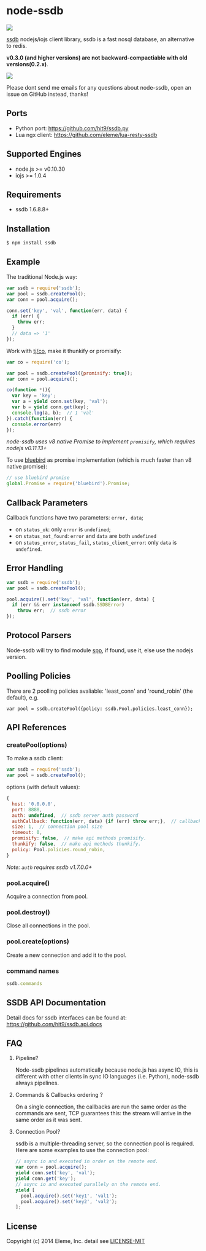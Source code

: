 node-ssdb
=========

![](https://nodei.co/npm/ssdb.png)

[ssdb](https://github.com/ideawu/ssdb) nodejs/iojs client library,
ssdb is a fast nosql database, an alternative to redis.

**v0.3.0 (and higher versions) are not backward-compactiable with old versions(0.2.x)**.

![](https://api.travis-ci.org/eleme/node-ssdb.svg)

Please dont send me emails for any questions about node-ssdb, open an issue on GitHub instead, thanks!

Ports
------

- Python port: https://github.com/hit9/ssdb.py
- Lua ngx client: https://github.com/eleme/lua-resty-ssdb


Supported Engines
-----------------

- node.js >= v0.10.30
- iojs >= 1.0.4

Requirements
-------------

- ssdb 1.6.8.8+

Installation
-------------

```bash
$ npm install ssdb
```

Example
--------

The traditional Node.js way:

```js
var ssdb = require('ssdb');
var pool = ssdb.createPool();
var conn = pool.acquire();

conn.set('key', 'val', function(err, data) {
  if (err) {
    throw err;
  }
  // data => '1'
});
```

Work with [tj/co](https://github.com/tj/co), make it thunkify or promisify:

```js
var co = require('co');

var pool = ssdb.createPool({promisify: true});
var conn = pool.acquire();

co(function *(){
  var key = 'key';
  var a = yield conn.set(key, 'val');
  var b = yield conn.get(key);
  console.log(a, b);  // 1 'val'
}).catch(function(err) {
  console.error(err)
});
```

*node-ssdb uses v8 native Promise to implement `promisify`, which requires nodejs v0.11.13+*

To use [bluebird](https://github.com/petkaantonov/bluebird) as promise implementation (which
is much faster than v8 native promise):

```js
// use bluebird promise
global.Promise = require('bluebird').Promise;
```

Callback Parameters
-------------------

Callback functions have two parameters: `error, data`;

- on `status_ok`:  only `error` is `undefined`;
- on `status_not_found`: `error` and `data` are both `undefined`
- on `status_error`, `status_fail`, `status_client_error`: only `data` is `undefined`.

Error Handling
--------------

```javascript
var ssdb = require('ssdb');
var pool = ssdb.createPool();

pool.acquire().set('key', 'val', function(err, data) {
  if (err && err instanceof ssdb.SSDBError)
    throw err;  // ssdb error
});
```

Protocol Parsers
----------------

Node-ssdb will try to find module [spp](https://github.com/hit9/spp_node), if found, use
it, else use the nodejs version.

Poolling Policies
-----------------

There are 2 poolling policies avaliable: 'least_conn' and 'round_robin' (the default), e.g.

```ssdb
var pool = ssdb.createPool({policy: ssdb.Pool.policies.least_conn});
```

API References
--------------

### createPool(options)

To make a ssdb client:

```js
var ssdb = require('ssdb');
var pool = ssdb.createPool();
```

options (with default values):

```js
{
  host: '0.0.0.0',
  port: 8888,
  auth: undefined,  // ssdb server auth password
  authCallback: function(err, data) {if (err) throw err;},  // callback function on auth
  size: 1,  // connection pool size
  timeout: 0,
  promisify: false,  // make api methods promisify.
  thunkify: false,  // make api methods thunkify.
  policy: Pool.policies.round_robin,
}
```

*Note: `auth` requires ssdb v1.7.0.0+*

### pool.acquire()

Acquire a connection from pool.

### pool.destroy()

Close all connections in the pool.

### pool.create(options)

Create a new connection and add it to the pool.

### command names

```js
ssdb.commands
```

SSDB API Documentation
----------------------

Detail docs for ssdb interfaces can be found at: https://github.com/hit9/ssdb.api.docs


FAQ
---

1. Pipeline?

   Node-ssdb pipelines automatically because node.js has async IO, this is different with other
   clients in sync IO languages (i.e. Python), node-ssdb always pipelines.

2. Commands & Callbacks ordering ?

   On a single connection, the callbacks are run the same order as the commands are sent, TCP guarantees
   this: the stream will arrive in the same order as it was sent.

3. Connection Pool?

   ssdb is a multiple-threading server, so the connection pool is required. Here are some examples
   to use the connection pool:

   ```js
   // async io and executed in order on the remote end.
   var conn = pool.acquire();
   yield conn.set('key', 'val');
   yield conn.get('key');
   // async io and executed parallely on the remote end.
   yield [
     pool.acquire().set('key1', 'val1');
     pool.acquire().set('key2', 'val2');
   ];
   ```

License
-------

Copyright (c) 2014 Eleme, Inc. detail see [LICENSE-MIT](./LICENSE-MIT)
